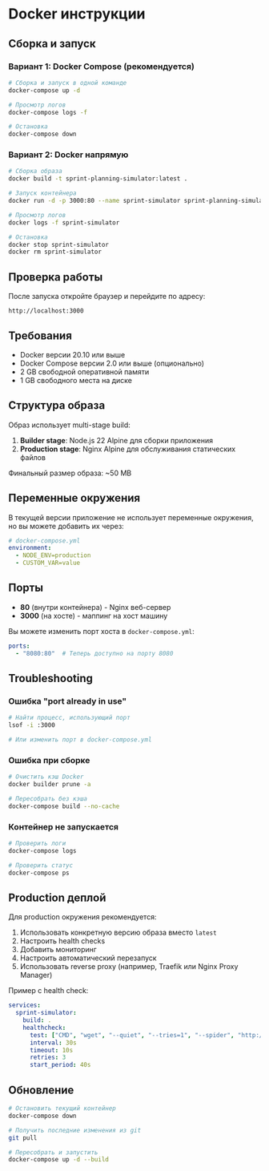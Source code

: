 # Docker инструкции

## Сборка и запуск

### Вариант 1: Docker Compose (рекомендуется)

```bash
# Сборка и запуск в одной команде
docker-compose up -d

# Просмотр логов
docker-compose logs -f

# Остановка
docker-compose down
```

### Вариант 2: Docker напрямую

```bash
# Сборка образа
docker build -t sprint-planning-simulator:latest .

# Запуск контейнера
docker run -d -p 3000:80 --name sprint-simulator sprint-planning-simulator:latest

# Просмотр логов
docker logs -f sprint-simulator

# Остановка
docker stop sprint-simulator
docker rm sprint-simulator
```

## Проверка работы

После запуска откройте браузер и перейдите по адресу:
```
http://localhost:3000
```

## Требования

- Docker версии 20.10 или выше
- Docker Compose версии 2.0 или выше (опционально)
- 2 GB свободной оперативной памяти
- 1 GB свободного места на диске

## Структура образа

Образ использует multi-stage build:
1. **Builder stage**: Node.js 22 Alpine для сборки приложения
2. **Production stage**: Nginx Alpine для обслуживания статических файлов

Финальный размер образа: ~50 MB

## Переменные окружения

В текущей версии приложение не использует переменные окружения, но вы можете добавить их через:

```yaml
# docker-compose.yml
environment:
  - NODE_ENV=production
  - CUSTOM_VAR=value
```

## Порты

- **80** (внутри контейнера) - Nginx веб-сервер
- **3000** (на хосте) - маппинг на хост машину

Вы можете изменить порт хоста в `docker-compose.yml`:
```yaml
ports:
  - "8080:80"  # Теперь доступно на порту 8080
```

## Troubleshooting

### Ошибка "port already in use"
```bash
# Найти процесс, использующий порт
lsof -i :3000

# Или изменить порт в docker-compose.yml
```

### Ошибка при сборке
```bash
# Очистить кэш Docker
docker builder prune -a

# Пересобрать без кэша
docker-compose build --no-cache
```

### Контейнер не запускается
```bash
# Проверить логи
docker-compose logs

# Проверить статус
docker-compose ps
```

## Production деплой

Для production окружения рекомендуется:

1. Использовать конкретную версию образа вместо `latest`
2. Настроить health checks
3. Добавить мониторинг
4. Настроить автоматический перезапуск
5. Использовать reverse proxy (например, Traefik или Nginx Proxy Manager)

Пример с health check:
```yaml
services:
  sprint-simulator:
    build: .
    healthcheck:
      test: ["CMD", "wget", "--quiet", "--tries=1", "--spider", "http://localhost:80"]
      interval: 30s
      timeout: 10s
      retries: 3
      start_period: 40s
```

## Обновление

```bash
# Остановить текущий контейнер
docker-compose down

# Получить последние изменения из git
git pull

# Пересобрать и запустить
docker-compose up -d --build
```

